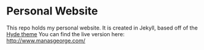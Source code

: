 Personal Website
================

This repo holds my personal website. It is created in Jekyll, based off of the [Hyde theme](http://hyde.getpoole.com/)
You can find the live version here: <http://www.manasgeorge.com/>
